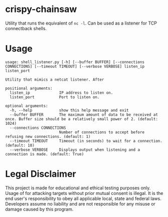# crispy-chainsaw
Utility that runs the equivalent of `nc -l`. Can be used as a listener for TCP connectback shells.

# Usage
```
usage: shell_listener.py [-h] [--buffer BUFFER] [--connections CONNECTIONS] [--timeout TIMEOUT] [--verbose VERBOSE] listen_ip listen_port

Utility that mimics a netcat listener. After

positional arguments:
  listen_ip             IP address to listen on.
  listen_port           Port to listen on.

optional arguments:
  -h, --help            show this help message and exit
  --buffer BUFFER       The maximum amount of data to be received at once. Buffer size should be a relatively small power of 2. (default: 1024)
  --connections CONNECTIONS
                        Number of connections to accept before refusing new connections. (default: 1)
  --timeout TIMEOUT     Timeout (in seconds) to wait for a connection. (default: 10)
  --verbose VERBOSE     Displays output when listening and a connection is made. (default: True)
```

# Legal Disclaimer
This project is made for educational and ethical testing purposes only. Usage of for attacking targets without prior mutual consent is illegal. It is the end user's responsibility to obey all applicable local, state and federal laws. Developers assume no liability and are not responsible for any misuse or damage caused by this program.
